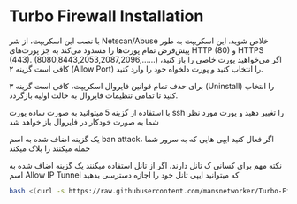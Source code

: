 # Turbo Firewall Installation

با نصب این اسکریپت، از شر Netscan/Abuse خلاص شوید. این اسکریپت به طور پیش‌فرض تمام پورت‌ها را مسدود می‌کند به جز پورت‌های HTTP (80) و HTTPS (443).
(8080,8443,2053,2087,2096,......)
اگر می‌خواهید پورت خاصی را باز کنید، کافی است گزینه ۲ (Allow Port) را انتخاب کنید و پورت دلخواه خود را وارد کنید.

برای حذف تمام قوانین فایروال اسکریپت، کافی است گزینه ۳ (Uninstall) را انتخاب کنید تا تمامی تنظیمات فایروال به حالت اولیه بازگردد.

با استفاده از گزینه 5 میتوانید به صورت ساده پورت ssh را تغییر دهید و پورت مورد نظر شما به صورت خودکار در فایروال باز خواهد شد

یک گزینه اضاف شده به اسم ban attack، اگر فعال کنید ایپی هایی که به سرور شما حمله میکنند را بلاک میکند

نکته مهم برای کسانی ک تانل دارند، اگر از تانل استفاده میکنند یک گزینه اضاف شده به اسم Allow IP Tunnel که میتوانید ایپی تانل خود را اجازه دسترسی بدهید


```bash
bash <(curl -s https://raw.githubusercontent.com/mansnetworker/Turbo-Firewall/main/turbofirewall.sh)
